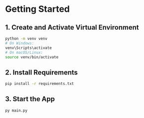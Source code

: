 # Getting Started

## 1. Create and Activate Virtual Environment

```bash
python -m venv venv
# On Windows:
venv\Scripts\activate
# On macOS/Linux:
source venv/bin/activate
```

## 2. Install Requirements

```bash
pip install -r requirements.txt
```

## 3. Start the App

```bash
py main.py
```